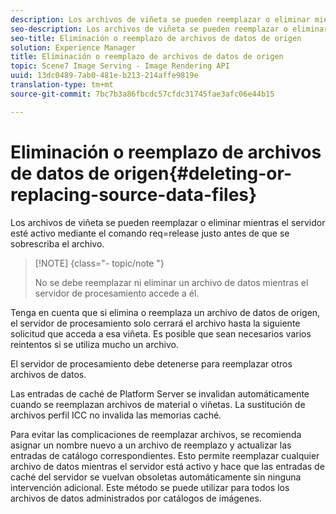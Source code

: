 ```yaml
---
description: Los archivos de viñeta se pueden reemplazar o eliminar mientras el servidor esté activo mediante el comando req=release justo antes de que se sobrescriba el archivo.
seo-description: Los archivos de viñeta se pueden reemplazar o eliminar mientras el servidor esté activo mediante el comando req=release justo antes de que se sobrescriba el archivo.
seo-title: Eliminación o reemplazo de archivos de datos de origen
solution: Experience Manager
title: Eliminación o reemplazo de archivos de datos de origen
topic: Scene7 Image Serving - Image Rendering API
uuid: 13dc0489-7ab0-481e-b213-214affe9819e
translation-type: tm+mt
source-git-commit: 7bc7b3a86fbcdc57cfdc31745fae3afc06e44b15

---
```



# Eliminación o reemplazo de archivos de datos de origen{#deleting-or-replacing-source-data-files}

Los archivos de viñeta se pueden reemplazar o eliminar mientras el servidor esté activo mediante el comando req=release justo antes de que se sobrescriba el archivo.

>[!NOTE] {class=&quot;- topic/note &quot;}
>
>No se debe reemplazar ni eliminar un archivo de datos mientras el servidor de procesamiento accede a él.

Tenga en cuenta que si elimina o reemplaza un archivo de datos de origen, el servidor de procesamiento solo cerrará el archivo hasta la siguiente solicitud que acceda a esa viñeta. Es posible que sean necesarios varios reintentos si se utiliza mucho un archivo.

El servidor de procesamiento debe detenerse para reemplazar otros archivos de datos.

Las entradas de caché de Platform Server se invalidan automáticamente cuando se reemplazan archivos de material o viñetas. La sustitución de archivos perfil ICC no invalida las memorias caché.

Para evitar las complicaciones de reemplazar archivos, se recomienda asignar un nombre nuevo a un archivo de reemplazo y actualizar las entradas de catálogo correspondientes. Esto permite reemplazar cualquier archivo de datos mientras el servidor está activo y hace que las entradas de caché del servidor se vuelvan obsoletas automáticamente sin ninguna intervención adicional. Este método se puede utilizar para todos los archivos de datos administrados por catálogos de imágenes.
